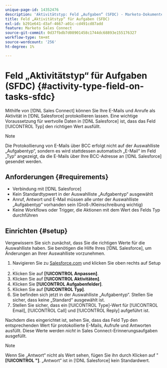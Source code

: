 ```yaml
---
unique-page-id: 14352476
description: 'Aktivitätstyp: Feld „Aufgaben“ (SFDC) - Marketo-Dokumente - Produktdokumentation'
title: Feld „Aktivitätstyp“ für Aufgaben (SFDC)
exl-id: b291e641-d3af-4667-a01c-cd491cd87add
feature: Marketo Sales Connect
source-git-commit: 0d37fbdb7d08901458c1744dc68893e155176327
workflow-type: tm+mt
source-wordcount: '256'
ht-degree: 1%

---
```


# Feld „Aktivitätstyp“ für Aufgaben (SFDC) {#activity-type-field-on-tasks-sfdc}

Mithilfe von [!DNL Sales Connect] können Sie Ihre E-Mails und Anrufe als Aktivität in [!DNL Salesforce] protokollieren lassen. Eine wichtige Voraussetzung für wertvolle Daten in [!DNL Salesforce] ist, dass das Feld [!UICONTROL Typ] den richtigen Wert ausfüllt.

>[!NOTE]
>
>Die Protokollierung von E-Mails über BCC erfolgt nicht auf der Auswahlliste „Aufgabentyp“, sondern es wird stattdessen automatisch „E-Mail“ im Feld „Typ“ angezeigt, da die E-Mails über Ihre BCC-Adresse an [!DNL Salesforce] gesendet werden.

## Anforderungen {#requirements}

* Verbindung mit [!DNL Salesforce]
* Kein Standardtypwert in der Auswahlliste „Aufgabentyp“ ausgewählt
* Anruf, Antwort und E-Mail müssen alle unter der Auswahlliste „Aufgabentyp“ vorhanden sein (Groß-/Kleinschreibung wichtig)
* Keine Workflows oder Trigger, die Aktionen mit dem Wert des Felds Typ durchführen

## Einrichten {#setup}

Vergewissern Sie sich zunächst, dass Sie die richtigen Werte für die Auswahlliste haben. Sie benötigen die Hilfe Ihres [!DNL Salesforce], um Änderungen an Ihrer Auswahlliste vorzunehmen.

1. Navigieren Sie zu [Salesforce.com](https://salesforce.com) und klicken Sie oben rechts auf Setup .
1. Klicken Sie auf **[!UICONTROL Anpassen]**.
1. Klicken Sie auf **[!UICONTROL Aktivitäten]**.
1. Klicken Sie **[!UICONTROL Aufgabenfelder]**.
1. Klicken Sie auf **[!UICONTROL Typ]**.
1. Sie befinden sich jetzt in der Auswahlliste „Aufgabentyp“. Stellen Sie sicher, dass keine „Standard“ ausgewählt ist.
1. Stellen Sie sicher, dass ein [!UICONTROL Type]-Wert für [!UICONTROL Email], [!UICONTROL Call] und [!UICONTROL Reply] aufgeführt ist.

Nachdem dies eingerichtet ist, sehen Sie, dass das Feld Typ den entsprechenden Wert für protokollierte E-Mails, Aufrufe und Antworten ausfüllt. Diese Werte werden _nicht_ in Sales Connect-Erinnerungsaufgaben ausgefüllt.

>[!NOTE]
>
>Wenn Sie „Antwort“ nicht als Wert sehen, fügen Sie ihn durch Klicken auf &quot;**[!UICONTROL &quot;]**. „Antwort“ ist in [!DNL Salesforce] kein Standardwert.
